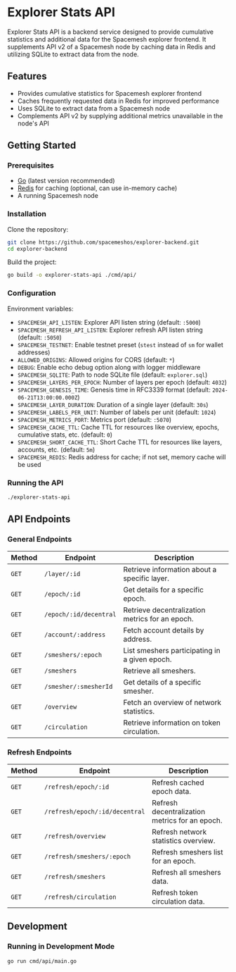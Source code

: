 # Explorer Stats API

Explorer Stats API is a backend service designed to provide cumulative statistics and additional data for the Spacemesh explorer frontend. It supplements API v2 of a Spacemesh node by caching data in Redis and utilizing SQLite to extract data from the node.

## Features

- Provides cumulative statistics for Spacemesh explorer frontend
- Caches frequently requested data in Redis for improved performance
- Uses SQLite to extract data from a Spacemesh node
- Complements API v2 by supplying additional metrics unavailable in the node's API

## Getting Started

### Prerequisites

- [Go](https://go.dev/) (latest version recommended)
- [Redis](https://redis.io/) for caching (optional, can use in-memory cache)
- A running Spacemesh node

### Installation

Clone the repository:

```sh
git clone https://github.com/spacemeshos/explorer-backend.git
cd explorer-backend
```

Build the project:

```sh
go build -o explorer-stats-api ./cmd/api/
```

### Configuration

Environment variables:

- `SPACEMESH_API_LISTEN`: Explorer API listen string (default: `:5000`)
- `SPACEMESH_REFRESH_API_LISTEN`: Explorer refresh API listen string (default: `:5050`)
- `SPACEMESH_TESTNET`: Enable testnet preset (`stest` instead of `sm` for wallet addresses)
- `ALLOWED_ORIGINS`: Allowed origins for CORS (default: `*`)
- `DEBUG`: Enable echo debug option along with logger middleware
- `SPACEMESH_SQLITE`: Path to node SQLite file (default: `explorer.sql`)
- `SPACEMESH_LAYERS_PER_EPOCH`: Number of layers per epoch (default: `4032`)
- `SPACEMESH_GENESIS_TIME`: Genesis time in RFC3339 format (default: `2024-06-21T13:00:00.000Z`)
- `SPACEMESH_LAYER_DURATION`: Duration of a single layer (default: `30s`)
- `SPACEMESH_LABELS_PER_UNIT`: Number of labels per unit (default: `1024`)
- `SPACEMESH_METRICS_PORT`: Metrics port (default: `:5070`)
- `SPACEMESH_CACHE_TTL`: Cache TTL for resources like overview, epochs, cumulative stats, etc. (default: `0`)
- `SPACEMESH_SHORT_CACHE_TTL`: Short Cache TTL for resources like layers, accounts, etc. (default: `5m`)
- `SPACEMESH_REDIS`: Redis address for cache; if not set, memory cache will be used

### Running the API

```sh
./explorer-stats-api
```

## API Endpoints

### General Endpoints

| Method | Endpoint               | Description                                     |
| ------ | ---------------------- | ----------------------------------------------- |
| `GET`  | `/layer/:id`           | Retrieve information about a specific layer.    |
| `GET`  | `/epoch/:id`           | Get details for a specific epoch.               |
| `GET`  | `/epoch/:id/decentral` | Retrieve decentralization metrics for an epoch. |
| `GET`  | `/account/:address`    | Fetch account details by address.               |
| `GET`  | `/smeshers/:epoch`     | List smeshers participating in a given epoch.   |
| `GET`  | `/smeshers`            | Retrieve all smeshers.                          |
| `GET`  | `/smesher/:smesherId`  | Get details of a specific smesher.              |
| `GET`  | `/overview`            | Fetch an overview of network statistics.        |
| `GET`  | `/circulation`         | Retrieve information on token circulation.      |

### Refresh Endpoints

| Method | Endpoint                       | Description                                    |
| ------ | ------------------------------ | ---------------------------------------------- |
| `GET`  | `/refresh/epoch/:id`           | Refresh cached epoch data.                     |
| `GET`  | `/refresh/epoch/:id/decentral` | Refresh decentralization metrics for an epoch. |
| `GET`  | `/refresh/overview`            | Refresh network statistics overview.           |
| `GET`  | `/refresh/smeshers/:epoch`     | Refresh smeshers list for an epoch.            |
| `GET`  | `/refresh/smeshers`            | Refresh all smeshers data.                     |
| `GET`  | `/refresh/circulation`         | Refresh token circulation data.                |

## Development

### Running in Development Mode

```sh
go run cmd/api/main.go
```
